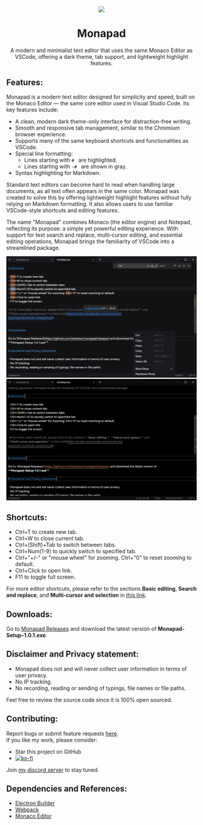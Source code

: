 <p align="center">
  <img width="128" align="center" src="icon/favicon.ico">
</p>
<h1 align="center">
  Monapad
</h1>
<p align="center">
  A modern and minimalist text editor that uses the same Monaco Editor as VSCode, offering a dark theme, tab support, and lightweight highlight features.
</p>

## Features:

Monapad is a modern text editor designed for simplicity and speed, built on the Monaco Editor — the same core editor used in Visual Studio Code. Its key features include:

- A clean, modern dark theme-only interface for distraction-free writing.
- Smooth and responsive tab management, similar to the Chromium browser experience.
- Supports many of the same keyboard shortcuts and functionalities as VSCode.
- Special line formatting:
  - Lines starting with `# ` are highlighted.
  - Lines starting with `-# ` are shown in gray.
- Syntax highlighting for Markdown.

Standard text editors can become hard to read when handling large documents, as all text often appears in the same color. Monapad was created to solve this by offering lightweight highlight features without fully relying on Markdown formatting. It also allows users to use familiar VSCode-style shortcuts and editing features.

The name "Monapad" combines Monaco (the editor engine) and Notepad, reflecting its purpose: a simple yet powerful editing experience. With support for text search and replace, multi-cursor editing, and essential editing operations, Monapad brings the familiarity of VSCode into a streamlined package.

![Screenshot Dark](screenshots/monapad_ss.png?raw=true "Dark")
![Screenshot Onyx](screenshots/monapad_ss2.png?raw=true "Onyx")

## Shortcuts:

- Ctrl+T to create new tab.
- Ctrl+W to close current tab.
- Ctrl+(Shift)+Tab to switch between tabs.
- Ctrl+Num(1-9) to quickly switch to specified tab.
- Ctrl+"+/-" or "mouse wheel" for zooming. Ctrl+"0" to reset zooming to default.
- Ctrl+Click to open link.
- F11 to toggle full screen.

For more editor shortcuts, please refer to the sections **Basic editing**, **Search and replace**, and **Multi-cursor and selection** in [this link](https://code.visualstudio.com/shortcuts/keyboard-shortcuts-windows.pdf).

## Downloads:

Go to [Monapad Releases](https://github.com/sheetau/monapad/releases) and download the latest version of **Monapad-Setup-1.0.1.exe**.

## Disclaimer and Privacy statement:

- Monapad does not and will never collect user information in terms of user privacy.
- No IP tracking.
- No recording, reading or sending of typings, file names or file paths.

Feel free to review the source code since it is 100% open sourced.

## Contributing:

Report bugs or submit feature requests [here](https://github.com/sheetau/monapad/issues).  
If you like my work, please consider:

- Star this project on GitHub
- [![ko-fi](https://www.ko-fi.com/img/githubbutton_sm.svg)](https://ko-fi.com/sheeta)

Join [my discord server](https://discord.gg/2dXs5HwXuW) to stay tuned.

## Dependencies and References:

- [Electron Builder](https://github.com/electron-userland/electron-builder)
- [Webpack](https://github.com/webpack/webpack)
- [Monaco Editor](https://github.com/microsoft/monaco-editor)
